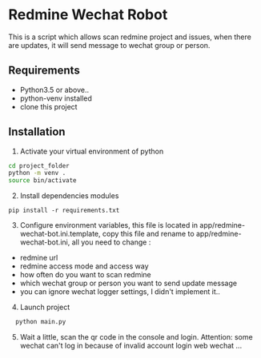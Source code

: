 # Redmine Wechat Robot

This is a script which allows scan redmine project and issues, when there are updates, it will send message to wechat group or person.

## Requirements
- Python3.5 or above..
- python-venv installed
- clone this project

## Installation
1. Activate your virtual environment of python

```bash
cd project_folder
python -m venv .
source bin/activate
```
2. Install dependencies modules
```
pip install -r requirements.txt
```

3. Configure environment variables, this file is located in app/redmine-wechat-bot.ini.template, copy this file and rename to app/redmine-wechat-bot.ini, all you need to change :
  - redmine url
  - redmine access mode and access way
  - how often do you want to scan redmine
  - which wechat group or person you want to send update message
  - you can ignore wechat logger settings, I didn't implement it..

4. Launch project
```bash
  python main.py
```

5. Wait a little, scan the qr code in the console and login. Attention: some wechat can't log in because of invalid account login web wechat ...

